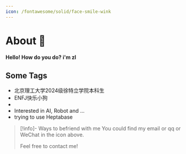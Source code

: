 ```yaml
---
icon: /fontawesome/solid/face-smile-wink
---
```


# About 🥳

**Hello! How do you do? i'm zl**

## Some Tags

- 北京理工大学2024级徐特立学院本科生
- ENFJ快乐小狗
- 
- Interested in AI, Robot and ...
- trying to use Heptabase

> [!info]- Ways to befriend with me
> You could find my email or qq or WeChat in the icon above.
> 
> Feel free to contact me!
